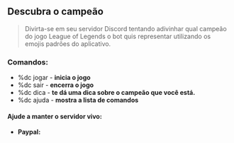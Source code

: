 ## Descubra o campeão
>Divirta-se em seu servidor Discord tentando adivinhar qual campeão do jogo League of Legends o bot quis representar utilizando os emojis padrões do aplicativo.
### Comandos:
* %dc jogar - **inicia o jogo**
* %dc sair - **encerra o jogo**
* %dc dica - **te dá uma dica sobre o campeão que você está.**
* %dc ajuda - **mostra a lista de comandos**
#### Ajude a manter o servidor vivo:
* **Paypal:**

